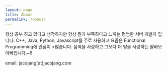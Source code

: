 ```yaml
---
layout: page
title: About
permalink: /about/
---
```


항상 공부 하고 있다고 생각하지만 항상 뭔가 부족하다고 느끼는 평범한 서버 개발자 입니다. C++, Java, Python, Javascript를 주로 사용하고 요즘은 Functional Programming에 관심이 >많습니다. 음악을 사랑하고 그보다 더 딸을 사랑하는 딸바보 아빠입니다.~!!

email: jacojang[at]jacojang.com
